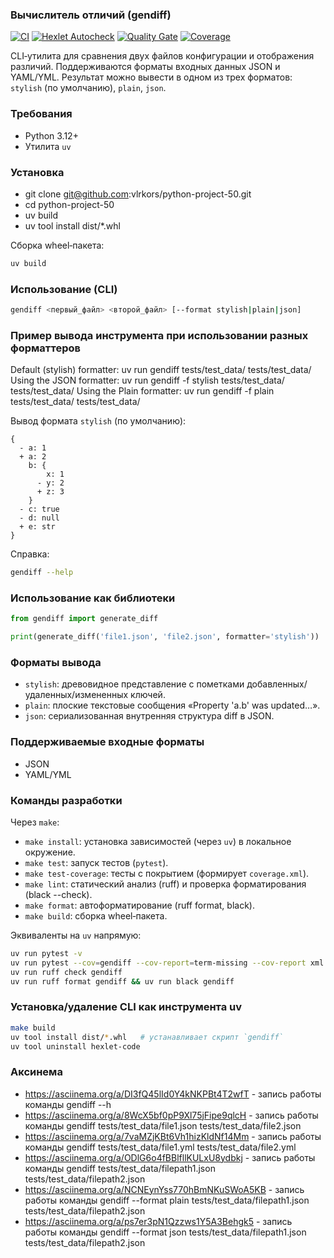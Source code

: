 ### Вычислитель отличий (gendiff)
[![CI](https://github.com/vlrkors/python-project-50/actions/workflows/ci.yml/badge.svg)](https://github.com/vlrkors/python-project-50/actions)
[![Hexlet Autocheck](https://github.com/vlrkors/python-project-50/actions/workflows/hexlet-check.yml/badge.svg)](https://github.com/vlrkors/python-project-50/actions/workflows/hexlet-check.yml)
[![Quality Gate](https://sonarcloud.io/api/project_badges/quality_gate?project=vlrkors_python-project-50)](https://sonarcloud.io/summary/new_code?id=vlrkors_python-project-50)
[![Coverage](https://sonarcloud.io/api/project_badges/measure?project=vlrkors_python-project-50&metric=coverage)](https://sonarcloud.io/summary/new_code?id=vlrkors_python-project-50)

CLI‑утилита для сравнения двух файлов конфигурации и отображения различий. Поддерживаются форматы входных данных JSON и YAML/YML. Результат можно вывести в одном из трех форматов: `stylish` (по умолчанию), `plain`, `json`.

### Требования
- Python 3.12+
- Утилита `uv`

### Установка
 - git clone git@github.com:vlrkors/python-project-50.git
 - cd python-project-50
 - uv build
 - uv tool install dist/*.whl


Сборка wheel‑пакета:
```bash
uv build
```

### Использование (CLI)

```bash
gendiff <первый_файл> <второй_файл> [--format stylish|plain|json]
```

### Пример вывода инструмента при использовании разных форматтеров

Default (stylish) formatter:
uv run gendiff tests/test_data/<file1> tests/test_data/<file1>
Using the JSON formatter:
uv run gendiff -f stylish tests/test_data/<file1> tests/test_data/<file1>
Using the Plain formatter:
uv run gendiff -f plain tests/test_data/<file1> tests/test_data/<file1>


Вывод формата `stylish` (по умолчанию):
```
{
  - a: 1
  + a: 2
    b: {
        x: 1
      - y: 2
      + z: 3
    }
  - c: true
  - d: null
  + e: str
}
```

Справка:
```bash
gendiff --help
```

### Использование как библиотеки

```python
from gendiff import generate_diff

print(generate_diff('file1.json', 'file2.json', formatter='stylish'))
```

### Форматы вывода
- `stylish`: древовидное представление с пометками добавленных/удаленных/измененных ключей.
- `plain`: плоские текстовые сообщения «Property 'a.b' was updated…».
- `json`: сериализованная внутренняя структура diff в JSON.

### Поддерживаемые входные форматы
- JSON
- YAML/YML

### Команды разработки
Через `make`:
- `make install`: установка зависимостей (через `uv`) в локальное окружение.
- `make test`: запуск тестов (`pytest`).
- `make test-coverage`: тесты с покрытием (формирует `coverage.xml`).
- `make lint`: статический анализ (ruff) и проверка форматирования (black --check).
- `make format`: автоформатирование (ruff format, black).
- `make build`: сборка wheel‑пакета.

Эквиваленты на `uv` напрямую:
```bash
uv run pytest -v
uv run pytest --cov=gendiff --cov-report=term-missing --cov-report xml
uv run ruff check gendiff
uv run ruff format gendiff && uv run black gendiff
```

### Установка/удаление CLI как инструмента uv
```bash
make build
uv tool install dist/*.whl   # устанавливает скрипт `gendiff`
uv tool uninstall hexlet-code
```

### Аксинема
- https://asciinema.org/a/DI3fQ45lId0Y4kNKPBt4T2wfT - запись работы команды gendiff --h
- https://asciinema.org/a/8WcX5bf0pP9Xl75jFipe9qlcH - запись работы команды gendiff tests/test_data/file1.json tests/test_data/file2.json
- https://asciinema.org/a/7vaMZjKBt6Vh1hizKldNf14Mm - запись работы команды gendiff tests/test_data/file1.yml tests/test_data/file2.yml
- https://asciinema.org/a/ODlG6o4fBBlfllKULxU8ydbkj - запись работы команды gendiff tests/test_data/filepath1.json tests/test_data/filepath2.json
- https://asciinema.org/a/NCNEynYss770hBmNKuSWoA5KB - запись работы команды gendiff --format plain tests/test_data/filepath1.json tests/test_data/filepath2.json
- https://asciinema.org/a/ps7er3pN1Qzzws1Y5A3Behgk5 - запись работы команды gendiff --format json tests/test_data/filepath1.json tests/test_data/filepath2.json
